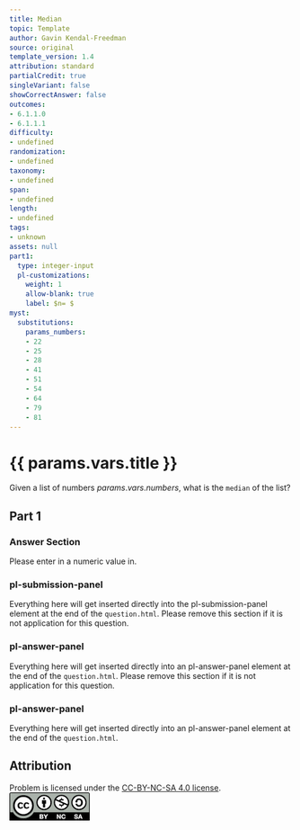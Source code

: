 ```yaml
---
title: Median
topic: Template
author: Gavin Kendal-Freedman
source: original
template_version: 1.4
attribution: standard
partialCredit: true
singleVariant: false
showCorrectAnswer: false
outcomes:
- 6.1.1.0
- 6.1.1.1
difficulty:
- undefined
randomization:
- undefined
taxonomy:
- undefined
span:
- undefined
length:
- undefined
tags:
- unknown
assets: null
part1:
  type: integer-input
  pl-customizations:
    weight: 1
    allow-blank: true
    label: $n= $
myst:
  substitutions:
    params_numbers:
    - 22
    - 25
    - 28
    - 41
    - 51
    - 54
    - 64
    - 79
    - 81
---
```

# {{ params.vars.title }}
Given a list of numbers ${{ params.vars.numbers }}$, what is the `median` of the list?

## Part 1

### Answer Section

Please enter in a numeric value in.

### pl-submission-panel

Everything here will get inserted directly into the pl-submission-panel element at the end of the `question.html`.
Please remove this section if it is not application for this question.

### pl-answer-panel

Everything here will get inserted directly into an pl-answer-panel element at the end of the `question.html`.
Please remove this section if it is not application for this question.

### pl-answer-panel

Everything here will get inserted directly into an pl-answer-panel element at the end of the `question.html`.

## Attribution

Problem is licensed under the [CC-BY-NC-SA 4.0 license](https://creativecommons.org/licenses/by-nc-sa/4.0/).<br> ![The Creative Commons 4.0 license requiring attribution-BY, non-commercial-NC, and share-alike-SA license.](https://raw.githubusercontent.com/firasm/bits/master/by-nc-sa.png)